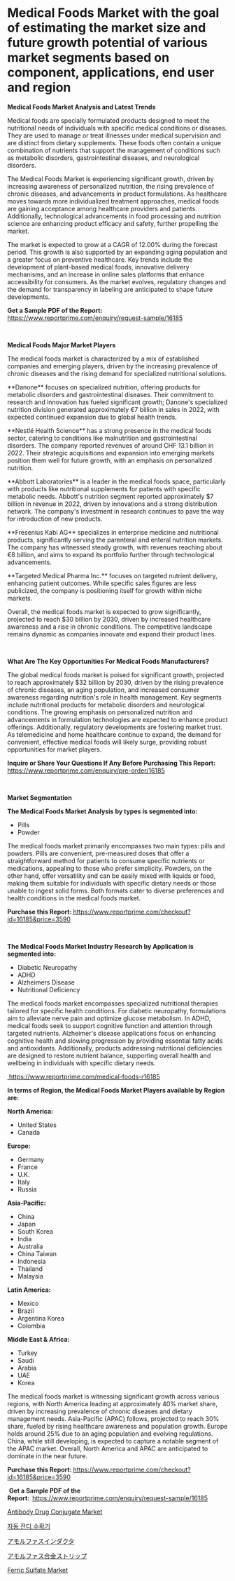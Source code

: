 <p><h1>Medical Foods Market with the goal of estimating the market size and future growth potential of various market segments based on component, applications, end user and region</h1></p><p><strong>Medical Foods Market Analysis and Latest Trends</strong></p>
<p><p>Medical foods are specially formulated products designed to meet the nutritional needs of individuals with specific medical conditions or diseases. They are used to manage or treat illnesses under medical supervision and are distinct from dietary supplements. These foods often contain a unique combination of nutrients that support the management of conditions such as metabolic disorders, gastrointestinal diseases, and neurological disorders.</p><p>The Medical Foods Market is experiencing significant growth, driven by increasing awareness of personalized nutrition, the rising prevalence of chronic diseases, and advancements in product formulations. As healthcare moves towards more individualized treatment approaches, medical foods are gaining acceptance among healthcare providers and patients. Additionally, technological advancements in food processing and nutrition science are enhancing product efficacy and safety, further propelling the market.</p><p>The market is expected to grow at a CAGR of 12.00% during the forecast period. This growth is also supported by an expanding aging population and a greater focus on preventive healthcare. Key trends include the development of plant-based medical foods, innovative delivery mechanisms, and an increase in online sales platforms that enhance accessibility for consumers. As the market evolves, regulatory changes and the demand for transparency in labeling are anticipated to shape future developments.</p></p>
<p><strong>Get a Sample PDF of the Report:&nbsp;</strong> <a href="https://www.reportprime.com/enquiry/request-sample/16185">https://www.reportprime.com/enquiry/request-sample/16185</a></p>
<p>&nbsp;</p>
<p><strong>Medical Foods Major Market Players</strong></p>
<p><p>The medical foods market is characterized by a mix of established companies and emerging players, driven by the increasing prevalence of chronic diseases and the rising demand for specialized nutritional solutions.</p><p>**Danone** focuses on specialized nutrition, offering products for metabolic disorders and gastrointestinal diseases. Their commitment to research and innovation has fueled significant growth; Danone's specialized nutrition division generated approximately €7 billion in sales in 2022, with expected continued expansion due to global health trends.</p><p>**Nestlé Health Science** has a strong presence in the medical foods sector, catering to conditions like malnutrition and gastrointestinal disorders. The company reported revenues of around CHF 13.1 billion in 2022. Their strategic acquisitions and expansion into emerging markets position them well for future growth, with an emphasis on personalized nutrition.</p><p>**Abbott Laboratories** is a leader in the medical foods space, particularly with products like nutritional supplements for patients with specific metabolic needs. Abbott's nutrition segment reported approximately $7 billion in revenue in 2022, driven by innovations and a strong distribution network. The company's investment in research continues to pave the way for introduction of new products.</p><p>**Fresenius Kabi AG** specializes in enterprise medicine and nutritional products, significantly serving the parenteral and enteral nutrition markets. The company has witnessed steady growth, with revenues reaching about €8 billion, and aims to expand its portfolio further through technological advancements.</p><p>**Targeted Medical Pharma Inc.** focuses on targeted nutrient delivery, enhancing patient outcomes. While specific sales figures are less publicized, the company is positioning itself for growth within niche markets.</p><p>Overall, the medical foods market is expected to grow significantly, projected to reach $30 billion by 2030, driven by increased healthcare awareness and a rise in chronic conditions. The competitive landscape remains dynamic as companies innovate and expand their product lines.</p></p>
<p>&nbsp;</p>
<p><strong>What Are The Key Opportunities For Medical Foods Manufacturers?</strong></p>
<p><p>The global medical foods market is poised for significant growth, projected to reach approximately $32 billion by 2030, driven by the rising prevalence of chronic diseases, an aging population, and increased consumer awareness regarding nutrition's role in health management. Key segments include nutritional products for metabolic disorders and neurological conditions. The growing emphasis on personalized nutrition and advancements in formulation technologies are expected to enhance product offerings. Additionally, regulatory developments are fostering market trust. As telemedicine and home healthcare continue to expand, the demand for convenient, effective medical foods will likely surge, providing robust opportunities for market players.</p></p>
<p><strong>Inquire or Share Your Questions If Any Before Purchasing This Report:</strong> <a href="https://www.reportprime.com/enquiry/pre-order/16185">https://www.reportprime.com/enquiry/pre-order/16185</a></p>
<p>&nbsp;</p>
<p><strong>Market Segmentation</strong></p>
<p><strong>The Medical Foods Market Analysis by types is segmented into:</strong></p>
<p><ul><li>Pills</li><li>Powder</li></ul></p>
<p><p>The medical foods market primarily encompasses two main types: pills and powders. Pills are convenient, pre-measured doses that offer a straightforward method for patients to consume specific nutrients or medications, appealing to those who prefer simplicity. Powders, on the other hand, offer versatility and can be easily mixed with liquids or food, making them suitable for individuals with specific dietary needs or those unable to ingest solid forms. Both formats cater to diverse preferences and health conditions in the medical foods market.</p></p>
<p><strong>Purchase this Report:&nbsp;</strong><a href="https://www.reportprime.com/checkout?id=16185&price=3590">https://www.reportprime.com/checkout?id=16185&price=3590</a></p>
<p>&nbsp;</p>
<p><strong>The Medical Foods Market Industry Research by Application is segmented into:</strong></p>
<p><ul><li>Diabetic Neuropathy</li><li>ADHD</li><li>Alzheimers Disease</li><li>Nutritional Deficiency</li></ul></p>
<p><p>The medical foods market encompasses specialized nutritional therapies tailored for specific health conditions. For diabetic neuropathy, formulations aim to alleviate nerve pain and optimize glucose metabolism. In ADHD, medical foods seek to support cognitive function and attention through targeted nutrients. Alzheimer's disease applications focus on enhancing cognitive health and slowing progression by providing essential fatty acids and antioxidants. Additionally, products addressing nutritional deficiencies are designed to restore nutrient balance, supporting overall health and wellbeing in individuals with specific dietary needs.</p></p>
<p><a href="https://www.reportprime.com/medical-foods-r16185">&nbsp;https://www.reportprime.com/medical-foods-r16185</a></p>
<p><strong>In terms of Region, the Medical Foods Market Players available by Region are:</strong></p>
<p>
    <p> <strong> North America: </strong>
        <ul>
            <li>United States</li>
            <li>Canada</li>
        </ul>
        </p> 
    <p> <strong> Europe: </strong>
        <ul>
            <li>Germany</li>
            <li>France</li>
            <li>U.K.</li>
            <li>Italy</li>
            <li>Russia</li>
        </ul>
        </p> 
    <p> <strong> Asia-Pacific: </strong>
        <ul>
            <li>China</li>
            <li>Japan</li>
            <li>South Korea</li>
            <li>India</li>
            <li>Australia</li>
            <li>China Taiwan</li>
            <li>Indonesia</li>
            <li>Thailand</li>
            <li>Malaysia</li>
        </ul>
        </p> 
    <p> <strong> Latin America: </strong>
        <ul>
            <li>Mexico</li>
            <li>Brazil</li>
            <li>Argentina Korea</li>
            <li>Colombia</li>
        </ul>
        </p> 
    <p> <strong> Middle East & Africa: </strong>
        <ul>
            <li>Turkey</li>
            <li>Saudi</li>
            <li>Arabia</li>
            <li>UAE</li>
            <li>Korea</li>
        </ul>
    </p>
    </p>
<p><p>The medical foods market is witnessing significant growth across various regions, with North America leading at approximately 40% market share, driven by increasing prevalence of chronic diseases and dietary management needs. Asia-Pacific (APAC) follows, projected to reach 30% share, fueled by rising healthcare awareness and population growth. Europe holds around 25% due to an aging population and evolving regulations. China, while still developing, is expected to capture a notable segment of the APAC market. Overall, North America and APAC are anticipated to dominate in the near future.</p></p>
<p><strong>Purchase this Report: </strong><a href="https://www.reportprime.com/checkout?id=16185&price=3590">https://www.reportprime.com/checkout?id=16185&price=3590</a></p>
<p>&nbsp;<strong>Get a Sample PDF of the Report:&nbsp;&nbsp;</strong><a href="https://www.reportprime.com/enquiry/request-sample/16185">https://www.reportprime.com/enquiry/request-sample/16185</a></p>
<p><strong></strong></p>
<p><p><a href="https://github.com/GRUBBSCHARLES/Market-Research-Report-List-1/blob/main/antibody-drug-conjugate-market.md">Antibody Drug Conjugate Market</a></p><p><a href="https://medium.com/@deandreclark78/automated-turf-harvester-market-%EC%9D%98-%EA%B8%80%EB%A1%9C%EB%B2%8C-%EC%8B%9C%EC%9E%A5-%EA%B0%9C%EC%9A%94%EB%8A%94-%EC%A0%84-%EC%84%B8%EA%B3%84-%EB%B0%8F-%EC%A3%BC%EC%9A%94-%EC%8B%9C%EC%9E%A5%EC%9D%98-%EC%82%B0%EC%97%85%EC%97%90-%EC%98%81%ED%96%A5%EC%9D%84-%EB%AF%B8%EC%B9%98%EB%8A%94-%EC%A3%BC%EC%9A%94-%ED%8A%B8%EB%A0%8C%EB%93%9C%EC%97%90-%EB%8C%80%ED%95%9C-%EB%8F%85%ED%8A%B9%ED%95%9C-%EA%B4%80%EC%A0%90%EC%9D%84-%EC%A0%9C%EA%B3%B5%ED%95%A9%EB%8B%88%EB%8B%A4-d8aaa2437dd5">자동 잔디 수확기</a></p><p><a href="https://medium.com/@claudekozey2023/2024%E5%B9%B4%E3%81%8B%E3%82%892031%E5%B9%B4%E3%81%AB%E3%81%8B%E3%81%91%E3%81%A6-%E5%BD%A2%E7%8A%B6%E3%82%92%E6%8C%81%E3%81%9F%E3%81%AA%E3%81%84%E3%82%A4%E3%83%B3%E3%83%80%E3%82%AF%E3%82%BF%E5%B8%82%E5%A0%B4%E3%81%AF%E3%81%A9%E3%81%AE%E3%82%88%E3%81%86%E3%81%AB%E5%A4%89%E5%8C%96%E3%81%97%E3%81%A6%E3%81%84%E3%81%BE%E3%81%99%E3%81%8B-ed86301c1a60?postPublishedType=initial">アモルファスインダクタ</a></p><p><a href="https://medium.com/@claudekozey2023/%E3%82%A2%E3%83%A2%E3%83%AB%E3%83%95%E3%82%A1%E3%82%B9%E5%90%88%E9%87%91%E3%82%B9%E3%83%88%E3%83%AA%E3%83%83%E3%83%97%E5%B8%82%E5%A0%B4%E8%AA%BF%E6%9F%BB%E3%81%8A%E3%82%88%E3%81%B3%E6%A5%AD%E7%95%8C%E3%81%AE%E9%80%B2%E5%8C%96-2031%E5%B9%B4%E3%81%BE%E3%81%A7%E3%81%AE%E4%BA%88%E6%B8%AC-da095a040a0e?postPublishedType=initial">アモルファス合金ストリップ</a></p><p><a href="https://www.linkedin.com/pulse/ferric-sulfate-industry-insights-report-analyzing-market-trends-8lcpf?trackingId=4kuElxjrSuW87flseL5BsQ%3D%3D">Ferric Sulfate Market</a></p></p>